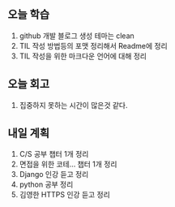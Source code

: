 ## 오늘 학습
1. github 개발 블로그 생성 테마는 clean
2. TIL 작성 방법등의 포맷 정리해서 Readme에 정리
2. TIL 작성을 위한 마크다운 언어에 대해 정리

## 오늘 회고
1. 집중하지 못하는 시간이 많은것 같다.

## 내일 계획
1. C/S 공부 챕터 1개 정리
2. 면접을 위한 코테... 챕터 1개 정리
3. Django 인강 듣고 정리
4. python 공부 정리 
5. 김영한 HTTPS 인강 듣고 정리